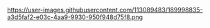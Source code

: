 https://user-images.githubusercontent.com/113089483/189998835-a3d5faf2-e03c-4aa9-9930-950f948d75f8.png
